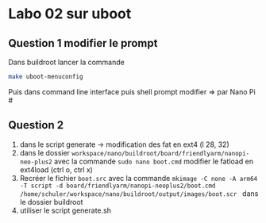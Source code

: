 # Labo 02 sur uboot

## Question 1 modifier le prompt

Dans buildroot lancer la commande 

```bash
make uboot-menuconfig
```

Puis dans command line interface puis shell prompt modifier => par Nano Pi \#

## Question 2

1. dans le script generate -> modification des fat en ext4 (l 28, 32)
2. dans le dossier `workspace/nano/buildroot/board/friendlyarm/nanopi-neo-plus2`  avec la commande `sudo nano boot.cmd` modifier le fatload en ext4load (ctrl o, ctrl x)
3. Recréer le fichier `boot.src` avec la commande ` mkimage -C none -A arm64 -T script -d board/friendlyarm/nanopi-neoplus2/boot.cmd /home/schuler/workspace/nano/buildroot/output/images/boot.scr  ` dans le dossier buildroot
4. utiliser le script generate.sh

